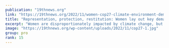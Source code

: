 ```yaml
---
publication: "19thnews.org"
link: "https://19thnews.org/2022/11/women-cop27-climate-environment-demands/"
title: "Representation, protection, restitution: Women lay out key demands at COP27 climate summit"
excerpt: "Women are disproportionately impacted by climate change, but are also left out of decision-making. This year’s summit attendees are working to change that."
image: "https://19thnews.org/wp-content/uploads/2022/11/cop27-1.jpg"
group: pro
rank: 15
---
```


